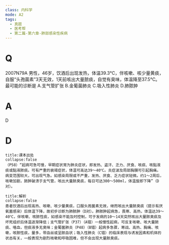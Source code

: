 ```yaml
---
class: 内科学
mode: A2
tags:
  - 真题
  - 医考帮
  - 第二篇-第六章-肺部感染性疾病
---
```


# Q
2007N79A 男性，46岁，饮酒后出现发热，体温39.3℃，伴咳嗽、咳少量黄痰，自服“头孢菌素”3天无效，1天前咳出大量脓痰，自觉有臭味，体温降至37.5℃。最可能的诊断是
A.支气管扩张
B.金葡菌肺炎
C.吸入性肺炎
D.肺脓肿

# A
D
# D
```ad-note
title:课本出处
collapse:false
（P58）“起病可急可慢，早期症状常为肺炎症状，即发热、盗汗、乏力、厌食、咳痰、咳黏液痰或黏液脓痰。可有严重的衰竭症状，体温可高达39～40℃。炎症波及局部胸膜可引起胸痛。病变范围较大，可出现气急。如感染局限或不严重，发热、厌食、乏力症状轻微。约1～2周后，咳嗽加剧，脓肿破溃于支气管，咳出大量脓臭痰，每日可达300～500ml，体温旋即下降”（D对）。
```

```ad-summary
title:解析
collapse:false
患者饮酒后出现高热、咳嗽、咳少量黄痰，口服头孢菌素无效，继而咳出大量脓臭痰（提示有厌氧菌感染）后体温下降，故初步诊断为肺脓肿（D对）。肺脓肿起病急，畏寒、高热，体温达39～40℃，伴咳嗽、咳脓性痰，如感染不能及时控制，可于发病的10～14天突然咳出大量脓臭痰及坏死组织后体温逐渐降低；支气管扩张（P37）（A错）一般慢性起病，可反复咳嗽、咳大量脓痰、咯血，但痰液多无臭味；金葡菌肺炎（P48）（B错）起病多急骤，寒战、高热、胸痛、咳嗽，咳脓性痰，量多，带血丝或呈脓血状；吸入性肺炎（C错）的临床表现与诱发因素和机体的状态有关，一般表现为剧烈咳嗽和呼吸困难，但不会出现大量脓臭痰。
```

